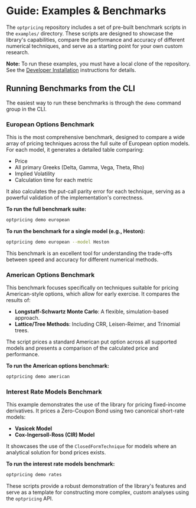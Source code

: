 # Guide: Examples & Benchmarks

The `optpricing` repository includes a set of pre-built benchmark scripts in the `examples/` directory. These scripts are designed to showcase the library's capabilities, compare the performance and accuracy of different numerical techniques, and serve as a starting point for your own custom research.

**Note:** To run these examples, you must have a local clone of the repository. See the [Developer Installation](installation.md#developer-installation) instructions for details.

## Running Benchmarks from the CLI

The easiest way to run these benchmarks is through the `demo` command group in the CLI.

### European Options Benchmark

This is the most comprehensive benchmark, designed to compare a wide array of pricing techniques across the full suite of European option models. For each model, it generates a detailed table comparing:

- Price
- All primary Greeks (Delta, Gamma, Vega, Theta, Rho)
- Implied Volatility
- Calculation time for each metric

It also calculates the put-call parity error for each technique, serving as a powerful validation of the implementation's correctness.

**To run the full benchmark suite:**

```bash
optpricing demo european
```

**To run the benchmark for a single model (e.g., Heston):**

```bash
optpricing demo european --model Heston
```

This benchmark is an excellent tool for understanding the trade-offs between speed and accuracy for different numerical methods.

### American Options Benchmark

This benchmark focuses specifically on techniques suitable for pricing American-style options, which allow for early exercise. It compares the results of:

- **Longstaff-Schwartz Monte Carlo**: A flexible, simulation-based approach.
- **Lattice/Tree Methods**: Including CRR, Leisen-Reimer, and Trinomial trees.

The script prices a standard American put option across all supported models and presents a comparison of the calculated price and performance.

**To run the American options benchmark:**

```bash
optpricing demo american
```

### Interest Rate Models Benchmark

This example demonstrates the use of the library for pricing fixed-income derivatives. It prices a Zero-Coupon Bond using two canonical short-rate models:

- **Vasicek Model**
- **Cox-Ingersoll-Ross (CIR) Model**

It showcases the use of the `ClosedFormTechnique` for models where an analytical solution for bond prices exists.

**To run the interest rate models benchmark:**

```bash
optpricing demo rates
```

These scripts provide a robust demonstration of the library's features and serve as a template for constructing more complex, custom analyses using the `optpricing` API.
